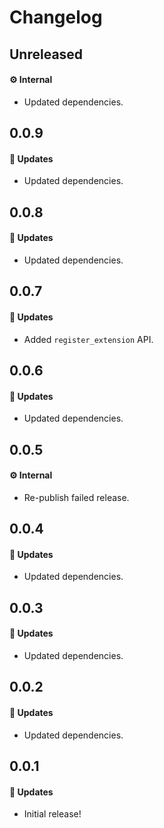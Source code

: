 # Changelog

## Unreleased

#### ⚙️ Internal

- Updated dependencies.

## 0.0.9

#### 🚀 Updates

- Updated dependencies.

## 0.0.8

#### 🚀 Updates

- Updated dependencies.

## 0.0.7

#### 🚀 Updates

- Added `register_extension` API.

## 0.0.6

#### 🚀 Updates

- Updated dependencies.

## 0.0.5

#### ⚙️ Internal

- Re-publish failed release.

## 0.0.4

#### 🚀 Updates

- Updated dependencies.

## 0.0.3

#### 🚀 Updates

- Updated dependencies.

## 0.0.2

#### 🚀 Updates

- Updated dependencies.

## 0.0.1

#### 🚀 Updates

- Initial release!
